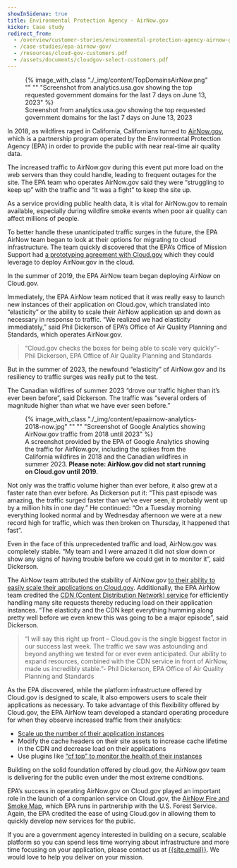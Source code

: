 ```yaml
---
showInSidenav: true
title: Environmental Protection Agency - AirNow.gov
kicker: Case study
redirect_from:
  - /overview/customer-stories/environmental-protection-agency-airnow-gov/
  - /case-studies/epa-airnow-gov/
  - /resources/cloud-gov-customers.pdf
  - /assets/documents/cloudgov-select-customers.pdf
---
```


<figure class="content-image">
{% image_with_class "./_img/content/TopDomainsAirNow.png" "" "" "Screenshot from analytics.usa.gov showing the top requested government domains for the last 7 days on June 13, 2023" %}
 <figcaption>Screenshot from analytics.usa.gov showing the top requested government domains for the last 7 days on June 13, 2023</figcaption>
</figure>

In 2018, as wildfires raged in California, Californians turned to [AirNow.gov](https://www.airnow.gov), which is a partnership program operated by the Environmental Protection Agency (EPA) in order to provide the public with near real-time air quality data.

The increased traffic to AirNow.gov during this event put more load on the web servers than they could handle, leading to frequent outages for the site. The EPA team who operates AirNow.gov said they were “struggling to keep up” with the traffic and “it was a fight” to keep the site up.

As a service providing public health data, it is vital for AirNow.gov to remain available, especially during wildfire smoke events when poor air quality can affect millions of people.

To better handle these unanticipated traffic surges in the future, the EPA AirNow team began to look at their options for migrating to cloud infrastructure. The team quickly discovered that the EPA’s Office of Mission Support had [a prototyping agreement with Cloud.gov](/pricing/) which they could leverage to deploy AirNow.gov in the cloud.

In the summer of 2019, the EPA AirNow team began deploying AirNow on Cloud.gov.

Immediately, the EPA AirNow team noticed that it was really easy to launch new instances of their application on Cloud.gov, which translated into “elasticity” or the ability to scale their AirNow application up and down as necessary in response to traffic. “We realized we had elasticity immediately,” said Phil Dickerson of EPA’s Office of Air Quality Planning and Standards, which operates AirNow.gov.

> <span class="quote">“Cloud.gov checks the boxes for being able to scale very quickly"</span><span class="source">- Phil Dickerson, EPA Office of Air Quality Planning and Standards</span>

But in the summer of 2023, the newfound “elasticity” of AirNow.gov and its resiliency to traffic surges was really put to the test.

The Canadian wildfires of summer 2023 “drove our traffic higher than it’s ever been before”, said Dickerson. The traffic was “several orders of magnitude higher than what we have ever seen before.”

<figure class="content-image">
    {% image_with_class "./_img/content/epaairnow-analytics-2018-now.jpg" "" "" "Screenshot of Google Analytics showing AirNow.gov traffic from 2018 until 2023" %}
  <figcaption>A screenshot provided by the EPA of Google Analytics showing the traffic for AirNow.gov, including the spikes from the California wildfires in 2018 and the Canadian wildfires in summer 2023.<strong> Please note: AirNow.gov did not start running on Cloud.gov until 2019.</strong></figcaption>
</figure>

Not only was the traffic volume higher than ever before, it also grew at a faster rate than ever before. As Dickerson put it: “This past episode was amazing, the traffic surged faster than we’ve ever seen, it probably went up by a million hits in one day.” He continued: “On a Tuesday morning everything looked normal and by Wednesday afternoon we were at a new record high for traffic, which was then broken on Thursday, it happened that fast”.

Even in the face of this unprecedented traffic and load, AirNow.gov was completely stable. “My team and I were amazed it did not slow down or show any signs of having trouble before we could get in to monitor it”, said Dickerson.

The AirNow team attributed the stability of AirNow.gov [to their ability to easily scale their applications on Cloud.gov](/docs/management/multiple-instances). Additionally, the EPA AirNow team credited the [CDN (Content Distribution Network) service](/docs/services/external-domain-service) for efficiently handling many site requests thereby reducing load on their application instances. “The elasticity and the CDN kept everything humming along pretty well before we even knew this was going to be a major episode”, said Dickerson.

> <span class="quote">“I will say this right up front – Cloud.gov is the single biggest factor in our success last week. The traffic we saw was astounding and beyond anything we tested for or ever even anticipated. Our ability to expand resources, combined with the CDN service in front of AirNow, made us incredibly stable.”</span><span class="source">- Phil Dickerson, EPA Office of Air Quality Planning and Standards</span>

As the EPA discovered, while the platform infrastructure offered by Cloud.gov is designed to scale, it also empowers users to scale their applications as necessary. To take advantage of this flexibility offered by Cloud.gov, the EPA AirNow team developed a standard operating procedure for when they observe increased traffic from their analytics:

- [Scale up the number of their application instances](/docs/management/multiple-instances)
- Modify the cache headers on their site assets to increase cache lifetime in the CDN and decrease load on their applications
- Use plugins like [“cf top” to monitor the health of their instances](https://github.com/ECSTeam/cloudfoundry-top-plugin)

Building on the solid foundation offered by cloud.gov, the AirNow.gov team is delivering for the public even under the most extreme conditions.

EPA’s success in operating AirNow.gov on Cloud.gov played an important role in the launch of a companion service on Cloud.gov, the [AirNow Fire and Smoke Map](https://fire.airnow.gov/), which EPA runs in partnership with the U.S. Forest Service. Again, the EPA credited the ease of using Cloud.gov in allowing them to quickly develop new services for the public.

If you are a government agency interested in building on a secure, scalable platform so you can spend less time worrying about infrastructure and more time focusing on your application, please contact us at [{{site.email}}](mailto:{{site.email}}). We would love to help you deliver on your mission.
